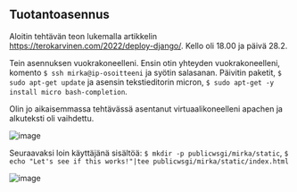## Tuotantoasennus

Aloitin tehtävän teon lukemalla artikkelin https://terokarvinen.com/2022/deploy-django/. Kello oli 18.00 ja päivä 28.2.

Tein asennuksen vuokrakoneelleni. Ensin otin yhteyden vuokrakoneelleni, komento `$ ssh mirka@ip-osoitteeni` ja syötin salasanan. Päivitin paketit, `$ sudo apt-get update`
ja asensin tekstieditorin micron, `$ sudo apt-get -y install micro bash-completion`. 

Olin jo aikaisemmassa tehtävässä asentanut virtuaalikoneelleni apachen ja alkuteksti oli vaihdettu. 

![image](https://user-images.githubusercontent.com/82024427/222212146-9312adfc-893f-42f3-aef3-7ebb22baff8b.png)

Seuraavaksi loin käyttäjänä sisältöä: `$ mkdir -p publicwsgi/mirka/static`,  `$ echo "Let's see if this works!"|tee publicwsgi/mirka/static/index.html`

![image](https://user-images.githubusercontent.com/82024427/222214089-dff6c0ed-9127-454b-bace-4759d8b49186.png)





